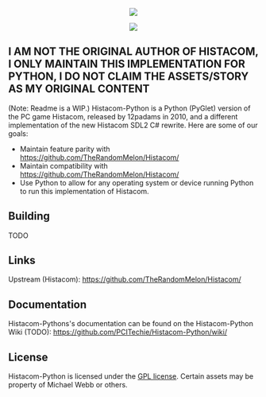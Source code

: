 <div align="center">
  <p>
      <img src="https://raw.githubusercontent.com/TheRandomMelon/Histacom2/master/Histacom2/Resources/TitleScreen/Histacom2_Logo.png" style="border: 0;">
  </p>
  <p>
    <a href="https://github.com/PCITechie/Histacom-Python/issues"><img src="https://img.shields.io/github/issues/TheRandomMelon/Histacom.svg" style="border: 0;"></a>
  </p>
</div>

## I AM NOT THE ORIGINAL AUTHOR OF HISTACOM, I ONLY MAINTAIN THIS IMPLEMENTATION FOR PYTHON, I DO NOT CLAIM THE ASSETS/STORY AS MY ORIGINAL CONTENT

(Note: Readme is a WIP.)
Histacom-Python is a Python (PyGlet) version of the PC game Histacom, released by 12padams in 2010, and a different implementation of the new Histacom SDL2 C# rewrite. Here are some of our goals:
* Maintain feature parity with https://github.com/TheRandomMelon/Histacom/
* Maintain compatibility with https://github.com/TheRandomMelon/Histacom/
* Use Python to allow for any operating system or device running Python to run this implementation of Histacom.

## Building

TODO

## Links

Upstream (Histacom): https://github.com/TheRandomMelon/Histacom/
 
## Documentation
Histacom-Pythons's documentation can be found on the Histacom-Python Wiki (TODO): https://github.com/PCITechie/Histacom-Python/wiki/

## License
Histacom-Python is licensed under the [GPL license](https://github.com/PCITechie/Histacom-Python/blob/master/LICENSE). Certain assets may be property of Michael Webb or others.
